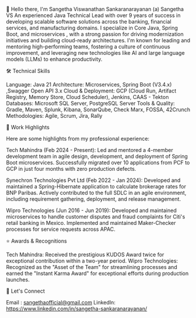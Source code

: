 👋 Hello there, I'm Sangetha Viswanathan Sankaranarayanan (a) Sangetha VS
An experienced Java Technical Lead with over 9 years of success in developing scalable software solutions across the banking, financial services, and manufacturing domains. I specialize in Core Java, Spring Boot, and microservices , with a strong passion for driving modernization initiatives and building cloud-ready architectures.
I'm known for leading and mentoring high-performing teams, fostering a culture of continuous improvement, and leveraging new technologies like AI and large language models (LLMs) to enhance productivity.

🛠️ Technical Skills

Language: Java 21 
Architecture: Microservices, Spring Boot (V3.4.x) ,Swagger Open API 3.x
Cloud & Deployment: GCP (Cloud Run, Artifact Registry, Memory Store, Cloud Scheduler), Jenkins, CAAS - Tekton 
Databases: Microsoft SQL Server, PostgreSQL Server 
Tools & Quality: Gradle, Maven, Splunk, Kibana, SonarQube, Check Marx, FOSSA, 42Crunch 
Methodologies: Agile, Scrum, Jira, Rally 

💼 Work Highlights

Here are some highlights from my professional experience:

Tech Mahindra (Feb 2024 - Present): Led and mentored a 4-member development team in agile design, development, and deployment of Spring Boot microservices. Successfully migrated over 10 applications from PCF to GCP in just four months with zero production defects.

Synechron Technologies Pvt Ltd (Feb 2022 - Jan 2024): Developed and maintained a Spring-Hibernate application to calculate brokerage rates for BNP Paribas. Actively contributed to the full SDLC in an agile environment, including requirement gathering, deployment, and release management.

Wipro Technologies (Jun 2016 - Jun 2019): Developed and maintained microservices to handle customer disputes and fraud complaints for Citi's retail banking in Mexico. Implemented and maintained Maker-Checker processes for service requests across APAC.


⭐ Awards & Recognitions

Tech Mahindra: Received the prestigious KUDOS Award twice for exceptional contribution within a two-year period.
Wipro Technologies: Recognized as the "Asset of the Team" for streamlining processes and earned the "Instant Karma Award" for exceptional efforts during production launches.

🔗 Let's Connect

Email : sangethaofficial@gmail.com
LinkedIn: https://www.linkedin.com/in/sangetha-sankaranarayanan/ 
